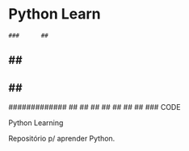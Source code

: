 # Python Learn

    ###      ## 
  ##   ##   ##
  ##   ##  ##
   #############
      ##  ##   ##
     ##   ##   ##
    ##      ###   CODE

 Python Learning

 Repositório p/ aprender Python.
